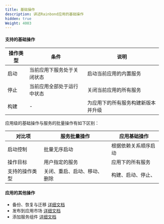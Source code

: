 ```yaml
---
title: 基础操作
description: 讲述Rainbond应用的基础操作
hidden: true
Weight: 4003
---
```


#### 支持的基础操作

| 操作类型 | 条件                       | 说明                               |
| -------- | -------------------------- | ---------------------------------- |
| 启动     | 当前应用下服务处于关闭状态 | 启动当前应用的内置服务             |
| 停止     | 当前应用全部处于运行中状态 | 关闭当前应用的所有服务             |
| 构建     | -                          | 为应用下的所有服务构建新版本并升级 |

应用级的基础操作与服务的批量操作有如下区别：

| 对比项         | 服务批量操作                 | 应用基础操作         |
| -------------- | ---------------------------- | -------------------- |
| 启动控制       | 批量无序启动                 | 根据依赖关系顺序启动 |
| 操作目标       | 用户指定的服务               | 应用下的所有服务     |
| 支持的操作类型 | 关闭、重启、启动、移动、删除 | 构建、启动、停止、   |

#### 应用的其他操作

* 备份、恢复与迁移 [详细文档](../app-backup/)
* 发布到应用市场 [详细文档](../share-app/)
* 添加服务组件 [详细文档](../add-service/)